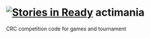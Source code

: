 [![Stories in Ready](https://badge.waffle.io/robo-crc/scoreboard.png?label=ready&title=Ready)](https://waffle.io/robo-crc/scoreboard)
actimania
=========

CRC competition code for games and tournament
